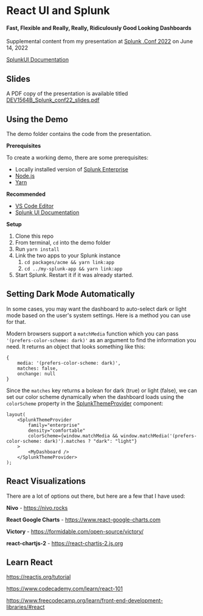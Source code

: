 # React UI and Splunk
#### Fast, Flexible and Really, Really, Ridiculously Good Looking Dashboards

Supplemental content from my presentation at [Splunk .Conf 2022](https://conf.splunk.com/watch/conf-online.html) on June 14, 2022

[SplunkUI Documentation](https://splunkui.splunk.com)



## Slides

A PDF copy of the presentation is available titled [DEV1564B_Splunk_conf22_slides.pdf](DEV1564B_Splunk_conf22_slides.pdf)



## Using the Demo

The demo folder contains the code from the presentation.  



**Prerequisites**

To create a working demo, there are some prerequisites:

* Locally installed version of [Splunk Enterprise](https://www.splunk.com/en_us/download/splunk-enterprise.html)
* [Node.js](https://nodejs.org/en/)
* [Yarn](https://classic.yarnpkg.com/en/docs/install)



**Recommended**

* [VS Code Editor](https://code.visualstudio.com/download)
* [Splunk UI Documentation](https://splunkui.splunk.com/)



**Setup**

1. Clone this repo
2. From terminal, `cd` into the demo folder
3. Run `yarn install` 
4. Link the two apps to your Splunk instance
   1. `cd packages/acme && yarn link:app`
   2. `cd ../my-splunk-app && yarn link:app`
5. Start Splunk.  Restart it if it was already started.



## Setting Dark Mode Automatically

In some cases, you may want the dashboard to auto-select dark or light mode based on the user's system settings.  Here is a method you can use for that.

Modern browsers support a `matchMedia` function which you can pass `'(prefers-color-scheme: dark)'` as an argument to find the information you need.  It returns an object that looks something like this:

```
{
	media: '(prefers-color-scheme: dark)', 
	matches: false, 
	onchange: null
}
```



Since the `matches` key returns a bolean for dark (true) or light (false), we can set our color scheme dynamically when the dashboard loads using the `colorScheme` property in the [SplunkThemeProvider](https://splunkui.splunk.com/Packages/themes/SplunkThemeProvider) component:

```
layout(
    <SplunkThemeProvider 
    	family="enterprise" 
    	density="comfortable" 
    	colorScheme={window.matchMedia && window.matchMedia('(prefers-color-scheme: dark)').matches ? "dark": "light"}
    >
        <MyDashboard />
    </SplunkThemeProvider>
);
```



## React Visualizations

There are a lot of options out there, but here are a few that I have used:

**Nivo** - https://nivo.rocks

**React Google Charts** - https://www.react-google-charts.com

**Victory** - https://formidable.com/open-source/victory/

**react-chartjs-2** - https://react-chartjs-2.js.org



## Learn React

https://reactjs.org/tutorial

https://www.codecademy.com/learn/react-101

https://www.freecodecamp.org/learn/front-end-development-libraries/#react